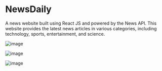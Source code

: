 # NewsDaily 
A news website built using React JS and powered by the News API. This website provides the latest news articles in various categories, including technology, sports, entertainment, and science.


![image](https://github.com/kaushikbhatt12/NewsDaily-React/assets/82044181/85acf98f-86c6-472a-8439-1ac563d4b160)

![image](https://github.com/kaushikbhatt12/NewsDaily-React/assets/82044181/a5521d85-6614-46f0-afcd-1a26d80b76f1)

![image](https://github.com/kaushikbhatt12/NewsDaily-React/assets/82044181/ec8511c9-006c-4a77-931a-d2e1d0bb3a88)




